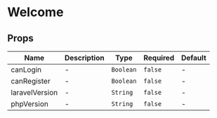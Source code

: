 # Welcome

## Props

<!-- @vuese:Welcome:props:start -->
|Name|Description|Type|Required|Default|
|---|---|---|---|---|
|canLogin|-|`Boolean`|`false`|-|
|canRegister|-|`Boolean`|`false`|-|
|laravelVersion|-|`String`|`false`|-|
|phpVersion|-|`String`|`false`|-|

<!-- @vuese:Welcome:props:end -->


